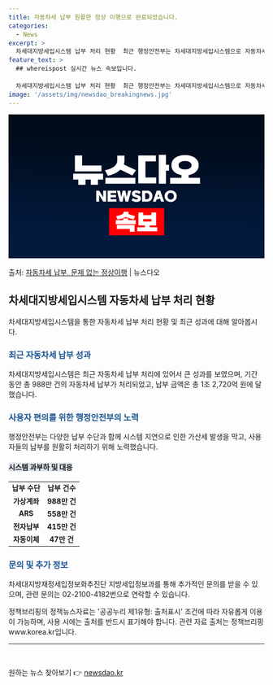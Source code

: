 ```yaml
---
title: 자동차세 납부 원활한 정상 이행으로 완료되었습니다.
categories:
  - News
excerpt: >
  차세대지방세입시스템 납부 처리 현황  최근 행정안전부는 차세대지방세입시스템으로 자동차세 정기분 납부를 성공적…
feature_text: >
  ## whereispost 실시간 뉴스 속보입니다.

  차세대지방세입시스템 납부 처리 현황  최근 행정안전부는 차세대지방세입시스템으로 자동차세 정기분 납부를 성공적…
image: '/assets/img/newsdao_breakingnews.jpg'
---
```


![뉴스다오 속보](/assets/img/newsdao_breakingnews.jpg)

<p>출처: <a href="https://newsdao.kr/4584" rel="dofollow">자동차세 납부, 문제 없는 정상이행</a> | 뉴스다오</p>

<h2 data-ke-size="size26">차세대지방세입시스템 자동차세 납부 처리 현황</h2>
<p data-ke-size="size16">차세대지방세입시스템을 통한 자동차세 납부 처리 현황 및 최근 성과에 대해 알아봅시다.</p>

<h3><b><span style="color: #1a5490;">최근 자동차세 납부 성과</span></b></h3>
<p data-ke-size="size16">차세대지방세입시스템은 최근 자동차세 납부 처리에 있어서 큰 성과를 보였으며, 기간 동안 총 988만 건의 자동차세 납부가 처리되었고, 납부 금액은 총 1조 2,720억 원에 달했습니다.</p>

<h3><b><span style="color: #1a5490;">사용자 편의를 위한 행정안전부의 노력</span></b></h3>
<p data-ke-size="size16">행정안전부는 다양한 납부 수단과 함께 시스템 지연으로 인한 가산세 발생을 막고, 사용자들의 납부를 원활히 처리하기 위해 노력했습니다.</p>

<h4><b><span style="background-color: #21538527;">시스템 과부하 및 대응</span></b></h4>
<table>
	<tr>
		<td style="text-align: center; height: 17px;"><b>납부 수단</b></td>
		<td style="text-align: center; height: 17px;"><b>납부 건수</b></td>
	</tr>
	<tr>
		<td style="text-align: center; height: 17px;"><b>가상계좌</b></td>
		<td style="text-align: center; height: 17px;"><b>988만 건</b></td>
	</tr>
	<tr>
		<td style="text-align: center; height: 17px;"><b>ARS</b></td>
		<td style="text-align: center; height: 17px;"><b>558만 건</b></td>
	</tr>
	<tr>
		<td style="text-align: center; height: 17px;"><b>전자납부</b></td>
		<td style="text-align: center; height: 17px;"><b>415만 건</b></td>
	</tr>
	<tr>
		<td style="text-align: center; height: 17px;"><b>자동이체</b></td>
		<td style="text-align: center; height: 17px;"><b>47만 건</b></td>
	</tr>
</table>

<h3><b><span style="color: #1a5490;">문의 및 추가 정보</span></b></h3>
<p data-ke-size="size16">차세대지방재정세입정보화추진단 지방세입정보과를 통해 추가적인 문의를 받을 수 있으며, 관련 문의는 02-2100-4182번으로 연락할 수 있습니다.</p>
<p data-ke-size="size16">정책브리핑의 정책뉴스자료는 '공공누리 제1유형: 출처표시' 조건에 따라 자유롭게 이용이 가능하며, 사용 시에는 출처를 반드시 표기해야 합니다. 관련 자료 출처는 정책브리핑 www.korea.kr입니다.</p>

<hr>
<p data-ke-size="size16">&nbsp;</p> 

원하는 뉴스 찾아보기 👉 <a href="https://newsdao.kr" rel="dofollow">newsdao.kr</a>


